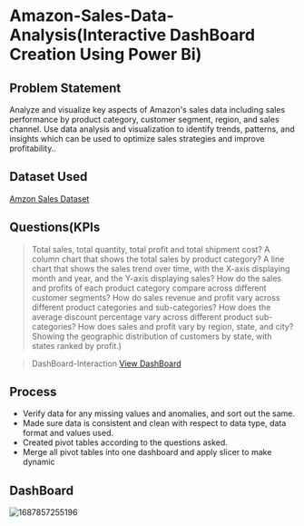 # Amazon-Sales-Data-Analysis(Interactive DashBoard Creation Using Power Bi)

## Problem Statement
Analyze and visualize key aspects of Amazon's sales data including sales performance by product category, customer segment, region, and sales channel. 
Use data analysis and visualization to identify trends, patterns, and insights which can be used to optimize sales strategies and improve profitability..

## Dataset Used
<a href ="https://s3.ap-south-1.amazonaws.com/new-assets.ccbp.in/frontend/content/data-analytics/Datasets_DA_Track/Amazon+retail+store+dataset.xlsx">Amzon Sales Dataset </a>

## Questions(KPIs
> Total sales, total quantity, total profit and total shipment cost?
> A column chart that shows the total sales by product category?
> A line chart that shows the sales trend over time, with the X-axis displaying month and year, and the Y-axis displaying sales?
> How do the sales and profits of each product category compare across different customer segments?
> How do sales revenue and profit vary across different product categories and sub-categories?
> How does the average discount percentage vary across different product sub-categories?
> How does sales and profit vary by region, state, and city?
> Showing the geographic distribution of customers by state, with states ranked by profit.)

> DashBoard-Interaction <a href="https://github.com/NGirijaapavankuamr/Data-analysis-dashboard/commit/66dde4dcf165d8623bdeb86df39c6acef88b710f">View DashBoard</a>

## Process 
- Verify data for any missing values and anomalies, and sort out the same. 
- Made sure data is consistent and clean with respect to data type, data format and values used. 
- Created pivot tables according to the questions asked. 
- Merge all pivot tables into one dashboard and apply slicer to make dynamic

## DashBoard
![1687857255196](https://github.com/user-attachments/assets/7ea57839-9e0d-4d9a-8c1f-db9bc2fd0aef)
